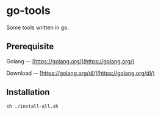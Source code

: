 # go-tools

Some tools written in go.

## Prerequisite

Golang -- [https://golang.org/](https://golang.org/)

Download -- [https://golang.org/dl/](https://golang.org/dl/)

## Installation

```shell
sh ./install-all.sh
```
